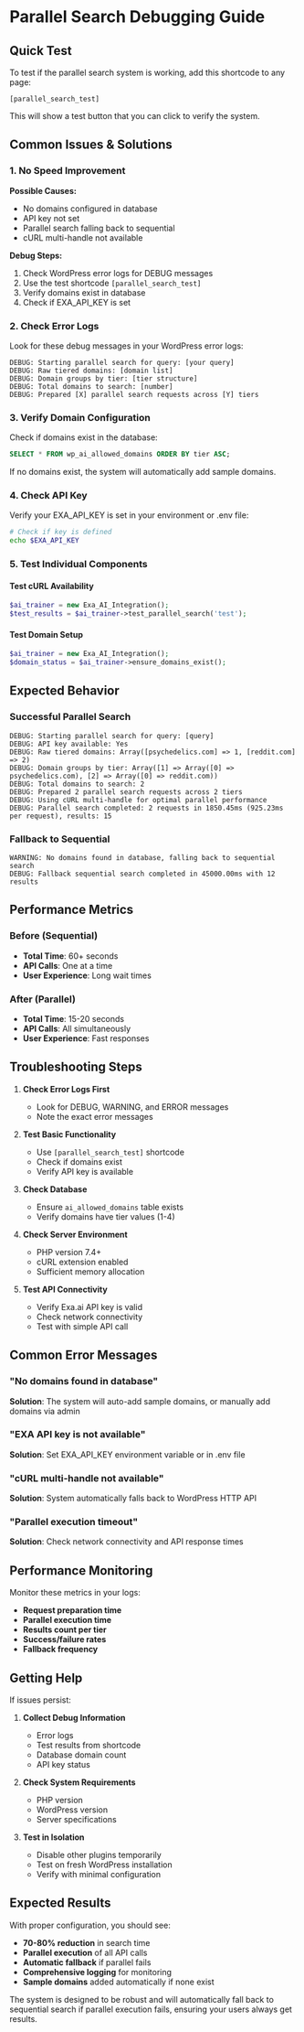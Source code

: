 # Parallel Search Debugging Guide

## Quick Test

To test if the parallel search system is working, add this shortcode to any page:

```
[parallel_search_test]
```

This will show a test button that you can click to verify the system.

## Common Issues & Solutions

### 1. No Speed Improvement

**Possible Causes:**
- No domains configured in database
- API key not set
- Parallel search falling back to sequential
- cURL multi-handle not available

**Debug Steps:**
1. Check WordPress error logs for DEBUG messages
2. Use the test shortcode `[parallel_search_test]`
3. Verify domains exist in database
4. Check if EXA_API_KEY is set

### 2. Check Error Logs

Look for these debug messages in your WordPress error logs:

```
DEBUG: Starting parallel search for query: [your query]
DEBUG: Raw tiered domains: [domain list]
DEBUG: Domain groups by tier: [tier structure]
DEBUG: Total domains to search: [number]
DEBUG: Prepared [X] parallel search requests across [Y] tiers
```

### 3. Verify Domain Configuration

Check if domains exist in the database:

```sql
SELECT * FROM wp_ai_allowed_domains ORDER BY tier ASC;
```

If no domains exist, the system will automatically add sample domains.

### 4. Check API Key

Verify your EXA_API_KEY is set in your environment or .env file:

```bash
# Check if key is defined
echo $EXA_API_KEY
```

### 5. Test Individual Components

#### Test cURL Availability
```php
$ai_trainer = new Exa_AI_Integration();
$test_results = $ai_trainer->test_parallel_search('test');
```

#### Test Domain Setup
```php
$ai_trainer = new Exa_AI_Integration();
$domain_status = $ai_trainer->ensure_domains_exist();
```

## Expected Behavior

### Successful Parallel Search
```
DEBUG: Starting parallel search for query: [query]
DEBUG: API key available: Yes
DEBUG: Raw tiered domains: Array([psychedelics.com] => 1, [reddit.com] => 2)
DEBUG: Domain groups by tier: Array([1] => Array([0] => psychedelics.com), [2] => Array([0] => reddit.com))
DEBUG: Total domains to search: 2
DEBUG: Prepared 2 parallel search requests across 2 tiers
DEBUG: Using cURL multi-handle for optimal parallel performance
DEBUG: Parallel search completed: 2 requests in 1850.45ms (925.23ms per request), results: 15
```

### Fallback to Sequential
```
WARNING: No domains found in database, falling back to sequential search
DEBUG: Fallback sequential search completed in 45000.00ms with 12 results
```

## Performance Metrics

### Before (Sequential)
- **Total Time**: 60+ seconds
- **API Calls**: One at a time
- **User Experience**: Long wait times

### After (Parallel)
- **Total Time**: 15-20 seconds
- **API Calls**: All simultaneously
- **User Experience**: Fast responses

## Troubleshooting Steps

1. **Check Error Logs First**
   - Look for DEBUG, WARNING, and ERROR messages
   - Note the exact error messages

2. **Test Basic Functionality**
   - Use `[parallel_search_test]` shortcode
   - Check if domains exist
   - Verify API key is available

3. **Check Database**
   - Ensure `ai_allowed_domains` table exists
   - Verify domains have tier values (1-4)

4. **Check Server Environment**
   - PHP version 7.4+
   - cURL extension enabled
   - Sufficient memory allocation

5. **Test API Connectivity**
   - Verify Exa.ai API key is valid
   - Check network connectivity
   - Test with simple API call

## Common Error Messages

### "No domains found in database"
**Solution**: The system will auto-add sample domains, or manually add domains via admin

### "EXA API key is not available"
**Solution**: Set EXA_API_KEY environment variable or in .env file

### "cURL multi-handle not available"
**Solution**: System automatically falls back to WordPress HTTP API

### "Parallel execution timeout"
**Solution**: Check network connectivity and API response times

## Performance Monitoring

Monitor these metrics in your logs:

- **Request preparation time**
- **Parallel execution time**
- **Results count per tier**
- **Success/failure rates**
- **Fallback frequency**

## Getting Help

If issues persist:

1. **Collect Debug Information**
   - Error logs
   - Test results from shortcode
   - Database domain count
   - API key status

2. **Check System Requirements**
   - PHP version
   - WordPress version
   - Server specifications

3. **Test in Isolation**
   - Disable other plugins temporarily
   - Test on fresh WordPress installation
   - Verify with minimal configuration

## Expected Results

With proper configuration, you should see:

- **70-80% reduction** in search time
- **Parallel execution** of all API calls
- **Automatic fallback** if parallel fails
- **Comprehensive logging** for monitoring
- **Sample domains** added automatically if none exist

The system is designed to be robust and will automatically fall back to sequential search if parallel execution fails, ensuring your users always get results.
